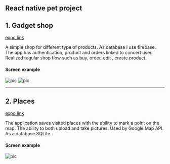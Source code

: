 ## React native pet project

## 1. Gadget shop 

[expo link](https://expo.io/@cyberspacedk/gadget-shop)

A simple shop for different type of products. As database I use firebase.
The app has authentication, product and orders linked to concert user. 
Realized regular shop flow such as buy, order, edit , create product.

#### Screen example

![pic](http://i.piccy.info/i9/054d9c638716754d98bcca09982af2b3/1582227827/506847/1363635/1.png)
![pic](http://i.piccy.info/i9/76d74121e930cea61d7acb9d37229898/1582227878/396661/1363635/2.png)

___

## 2. Places 

[expo link]()

The application saves visited places with the ability to mark a point on the map. 
The ability to both upload and take pictures. Used by Google Map API. As a database SQLite.

#### Screen example

![pic](http://i.piccy.info/i9/84af03aeaf732780917ecf448af43a2b/1582227341/297536/1363635/3.jpg)

